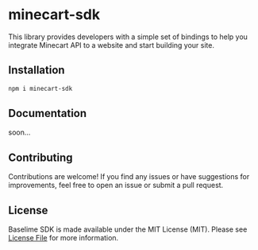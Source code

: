 # minecart-sdk

This library provides developers with a simple set of bindings to help you integrate Minecart API to a website and start building your site.

## Installation

```sh
npm i minecart-sdk
```

## Documentation

soon...

## Contributing

Contributions are welcome! If you find any issues or have suggestions for improvements, feel free to open an issue or submit a pull request.

## License

Baselime SDK is made available under the MIT License (MIT). Please see [License File](https://github.com/SnowRunescape/minecart-sdk/blob/master/LICENSE) for more information.
